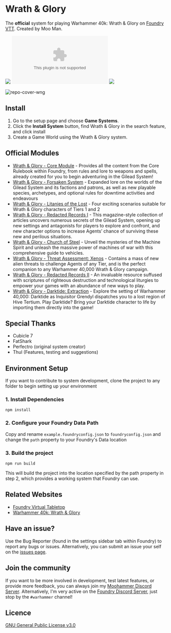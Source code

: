 # Wrath & Glory
The **official** system for playing Warhammer 40k: Wrath & Glory on [Foundry VTT](https://foundryvtt.com/). Created by Moo Man.

![](https://img.shields.io/github/v/release/moo-man/WrathAndGlory-FoundryVTT?label=Latest%20Version)
![](https://img.shields.io/github/downloads/moo-man/WrathAndGlory-FoundryVTT/latest/wrath-and-glory.zip?label=Downloads%20%28Latest%20Version%29)
![](https://img.shields.io/badge/FoundryVTT%20Compatibility-V13-orange)

![repo-cover-wng](https://user-images.githubusercontent.com/28637157/146312294-3568bd17-9556-4a66-8072-905b42d3cff7.png)

## Install
1. Go to the setup page and choose **Game Systems**.
2. Click the **Install System** button, find Wrath & Glory in the search feature, and click install
3. Create a Game World using the Wrath & Glory system.

## Official Modules
- [Wrath & Glory - Core Module](https://foundryvtt.com/packages/wng-core) - Provides all the content from the Core Rulebook within Foundry, from rules and lore to weapons and spells, already created for you to begin adventuring in the Gilead System!
- [Wrath & Glory - Forsaken System](https://foundryvtt.com/packages/wng-forsaken) - Expanded lore on the worlds of the Gilead System and its factions and patrons, as well as new playable species, archetypes, and optional rules for downtime activities and endeavours
- [Wrath & Glory - Litanies of the Lost](https://foundryvtt.com/packages/wng-litanies) - Four exciting scenarios suitable for Wrath & Glory characters of Tiers 1 and 2
- [Wrath & Glory - Redacted Records I](https://foundryvtt.com/packages/wng-records1) - This magazine-style collection of articles uncovers numerous secrets of the Gilead System, opening up new settings and antagonists for players to explore and confront, and new character options to increase Agents’ chance of surviving these new and perilous situations.
- [Wrath & Glory - Church of Steel](https://foundryvtt.com/packages/wng-cos) - Unveil the mysteries of the Machine Spirit and unleash the massive power of machines of war with this comprehensive guide to vehicles.
- [Wrath & Glory - Threat Assessment: Xenos](https://foundryvtt.com/packages/wng-xenos) - Contains a mass of new alien threats to challenge Agents of any Tier, and is the perfect companion to any Warhammer 40,000 Wrath & Glory campaign.
- [Wrath & Glory - Redacted Records II](https://foundryvtt.com/packages/wng-records2) - An invaluable resource suffused with scriptures of righteous destruction and technological liturgies to empower your games with an abundance of new ways to play.
- [Wrath & Glory - Darktide: Extraction](https://foundryvtt.com/packages/wng-darktide) - Explore the setting of Warhammer 40,000: Darktide as Inquisitor Grendyl dispatches you to a lost region of Hive Tertium. Play Darktide? Bring your Darktide character to life by importing them directly into the game!

## Special Thanks
- Cubicle 7
- FatShark
- Perfectro (original system creator)
- Thul (Features, testing and suggestions)

## Environment Setup

If you want to contribute to system development, clone the project to any folder to begin setting up your environment

### 1. Install Dependencies

```
npm install
```
### 2. Configure your Foundry Data Path

Copy and rename `example.foundryconfig.json` to `foundryconfig.json` and change the `path` property to your Foundry's Data location

### 3. Build the project

```
npm run build
```
This will build the project into the location specified by the path property in step 2, which provides a working system that Foundry can use.

## Related Websites
- [Foundry Virtual Tabletop](https://foundryvtt.com)
- [Warhammer 40k: Wrath & Glory](https://www.cubicle7games.com/product-category/warhammer-40k/)

## Have an issue?
Use the Bug Reporter (found in the settings sidebar tab within Foundry) to report any bugs or issues. Alternatively, you can submit an issue your self on the [issues page](https://github.com/moo-man/WrathAndGlory-FoundryVTT/issues).

## Join the community
If you want to be more involved in development, test latest features, or provide more feedback, you can always join my [Moohammer Discord Server](https://discord.gg/GrMcdeDHh8). Alternatively, I'm very active on the [Foundry Discord Server](https://discord.gg/foundryvtt), just stop by the `#warhammer` channel!

## Licence
[GNU General Public License v3.0](https://choosealicense.com/licenses/gpl-3.0/)

